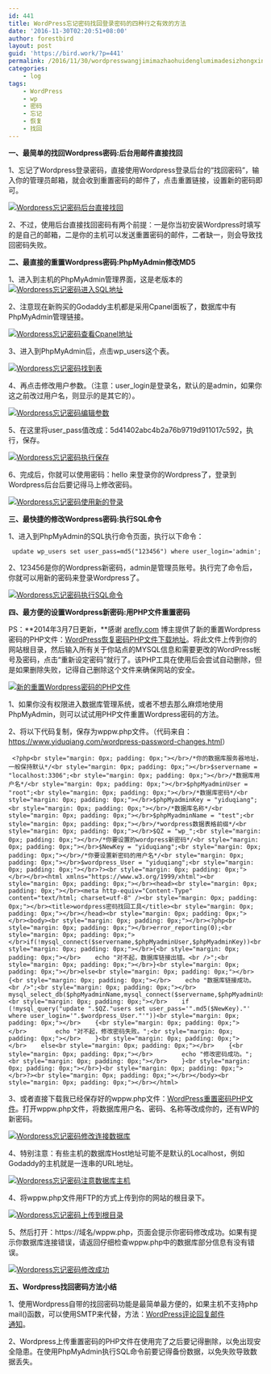 ```yaml
---
id: 441
title: WordPress忘记密码找回登录密码的四种行之有效的方法
date: '2016-11-30T02:20:51+08:00'
author: forestbird
layout: post
guid: 'https://bird.work/?p=441'
permalink: /2016/11/30/wordpresswangjimimazhaohuidenglumimadesizhongxingzhiyouxiaodefangfa-2/
categories:
    - log
tags:
    - WordPress
    - wp
    - 密码
    - 忘记
    - 恢复
    - 找回
---
```


**一、最简单的找回Wordpress密码:后台用邮件直接找回**

1、忘记了Wordpress登录密码，直接使用Wordpress登录后台的“找回密码”，输入你的管理员邮箱，就会收到重置密码的邮件了，点击重置链接，设置新的密码即可。

[![Wordpress忘记密码后台直接找回](http://www.zhaoweifeng.cn/blog/upload/201611291022352856.gif)](http://www.zhaoweifeng.cn/blog/upload/201611291022352856.gif)

2、不过，使用后台直接找回密码有两个前提：一是你当初安装Wordpress时填写的是自己的邮箱，二是你的主机可以发送重置密码的邮件，二者缺一，则会导致找回密码失败。

<a name="toc-2" style="margin: 0px; padding: 0px; color: rgb(37, 131, 173); outline: none;"></a>**二、最直接的重置Wordpress密码:PhpMyAdmin修改MD5**

1、进入到主机的PhpMyAdmin管理界面，这是老版本的[![Wordpress忘记密码进入SQL地址](http://www.zhaoweifeng.cn/blog/upload/201611291022421777.gif)](http://www.zhaoweifeng.cn/blog/upload/201611291022391367.gif)

2、注意现在新购买的Godaddy主机都是采用Cpanel面板了，数据库中有PhpMyAdmin管理链接。

[![Wordpress忘记密码查看Cpanel地址](http://www.zhaoweifeng.cn/blog/upload/201611291022427257.gif)](http://www.zhaoweifeng.cn/blog/upload/201611291022427257.gif)

3、进入到PhpMyAdmin后，点击wp\_users这个表。

[![Wordpress忘记密码找到表](http://www.zhaoweifeng.cn/blog/upload/201611291022421784.gif)](http://www.zhaoweifeng.cn/blog/upload/201611291022421784.gif)

4、再点击修改用户参数。（注意：user\_login是登录名，默认的是admin，如果你这之前改过用户名，则显示的是其它的）。

[![Wordpress忘记密码编辑参数](http://www.zhaoweifeng.cn/blog/upload/201611291022424616.gif)](http://www.zhaoweifeng.cn/blog/upload/201611291022424616.gif)

5、在这里将user\_pass值改成：5d41402abc4b2a76b9719d911017c592，执行，保存。

[![Wordpress忘记密码执行保存](http://www.zhaoweifeng.cn/blog/upload/201611291022421708.gif)](http://www.zhaoweifeng.cn/blog/upload/201611291022421708.gif)

6、完成后，你就可以使用密码：hello 来登录你的Wordpress了，登录到Wordpress后台后要记得马上修改密码。

[![Wordpress忘记密码使用新的登录](http://www.zhaoweifeng.cn/blog/upload/201611291022425543.gif)](http://www.zhaoweifeng.cn/blog/upload/201611291022425543.gif)

<a name="toc-3" style="margin: 0px; padding: 0px; color: rgb(37, 131, 173); outline: none;"></a>**三、最快捷的修改Wordpress密码:执行SQL命令**

1、进入到PhpMyAdmin的SQL执行命令页面，执行以下命令：

```
 update wp_users set user_pass=md5("123456") where user_login='admin'; 
```

2、123456是你的Wordpress新密码，admin是管理员账号。执行完了命令后，你就可以用新的密码来登录Wordpress了。

[![Wordpress忘记密码执行SQL命令](http://www.zhaoweifeng.cn/blog/upload/201611291022425754.gif)](http://www.zhaoweifeng.cn/blog/upload/201611291022425754.gif)

<a name="toc-4" style="margin: 0px; padding: 0px; color: rgb(37, 131, 173); outline: none;"></a>**四、最方便的设置Wordpress新密码:用PHP文件重置密码**

PS：**2014年3月7日更新，**感谢 [arefly.com](https://www.arefly.com/change-wordpress-password-php/) 博主提供了新的重置Wordpress密码的PHP文件：[WordPress恢复密码PHP文件下载地址](https://www.freehao123.com/dl-wordpress-password-php/)。将此文件上传到你的网站根目录，然后输入所有关于你站点的MYSQL信息和需要更改的WordPress帐号及密码，点击“重新设定密码”就行了。该PHP工具在使用后会尝试自动删除，但是如果删除失败，记得自己删除这个文件来确保网站的安全。

[![新的重置Wordpress密码的PHP文件](http://www.zhaoweifeng.cn/blog/upload/201611291022433715.gif)](http://www.zhaoweifeng.cn/blog/upload/201611291022433715.gif)

1、如果你没有权限进入数据库管理系统，或者不想去那么麻烦地使用PhpMyAdmin，则可以试试用PHP文件重置Wordpress密码的方法。

2、将以下代码复制，保存为wppw.php文件。（代码来自：<https://www.yiduqiang.com/wordpress-password-changes.html>）

```
 <?php<br style="margin: 0px; padding: 0px;"></br>/*你的数据库服务器地址，一般保持默认*/<br style="margin: 0px; padding: 0px;"></br>$servername = "localhost:3306";<br style="margin: 0px; padding: 0px;"></br>/*数据库用户名*/<br style="margin: 0px; padding: 0px;"></br>$phpMyadminUser = "root";<br style="margin: 0px; padding: 0px;"></br>/*数据库密码*/<br style="margin: 0px; padding: 0px;"></br>$phpMyadminKey = "yiduqiang";<br style="margin: 0px; padding: 0px;"></br>/*数据库名称*/<br style="margin: 0px; padding: 0px;"></br>$phpMyadminName = "test";<br style="margin: 0px; padding: 0px;"></br>/*wordpress数据表格前缀*/<br style="margin: 0px; padding: 0px;"></br>$QZ = "wp_";<br style="margin: 0px; padding: 0px;"></br>/*你要设置的wordpress新密码*/<br style="margin: 0px; padding: 0px;"></br>$NewKey = "yiduqiang";<br style="margin: 0px; padding: 0px;"></br>/*你要设置新密码的用户名*/<br style="margin: 0px; padding: 0px;"></br>$wordpress_User = "yiduqiang";<br style="margin: 0px; padding: 0px;"></br>?><br style="margin: 0px; padding: 0px;"></br></br><html xmlns="https://www.w3.org/1999/xhtml"><br style="margin: 0px; padding: 0px;"></br><head><br style="margin: 0px; padding: 0px;"></br><meta http-equiv="Content-Type" content="text/html; charset=utf-8" /><br style="margin: 0px; padding: 0px;"></br><title>wordpress密码找回工具</title><br style="margin: 0px; padding: 0px;"></br></head><br style="margin: 0px; padding: 0px;"></br><body><br style="margin: 0px; padding: 0px;"></br><?php<br style="margin: 0px; padding: 0px;"></br>error_reporting(0);<br style="margin: 0px; padding: 0px;"></br>if(!mysql_connect($servername,$phpMyadminUser,$phpMyadminKey))<br style="margin: 0px; padding: 0px;"></br>{<br style="margin: 0px; padding: 0px;"></br>    echo "对不起，数据库链接出错。<br />";<br style="margin: 0px; padding: 0px;"></br>}<br style="margin: 0px; padding: 0px;"></br>else<br style="margin: 0px; padding: 0px;"></br>{<br style="margin: 0px; padding: 0px;"></br>    echo "数据库链接成功。<br />";<br style="margin: 0px; padding: 0px;"></br>    mysql_select_db($phpMyadminName,mysql_connect($servername,$phpMyadminUser,$phpMyadminKey));<br style="margin: 0px; padding: 0px;"></br>    if (!mysql_query("update ".$QZ."users set user_pass='".md5($NewKey)."' where user_login='".$wordpress_User."'"))<br style="margin: 0px; padding: 0px;"></br>    {<br style="margin: 0px; padding: 0px;"></br>        echo "对不起，修改密码失败。";<br style="margin: 0px; padding: 0px;"></br>    }<br style="margin: 0px; padding: 0px;"></br>    else<br style="margin: 0px; padding: 0px;"></br>    {<br style="margin: 0px; padding: 0px;"></br>        echo "修改密码成功。";<br style="margin: 0px; padding: 0px;"></br>    }<br style="margin: 0px; padding: 0px;"></br>}<br style="margin: 0px; padding: 0px;"></br>?><br style="margin: 0px; padding: 0px;"></br></body><br style="margin: 0px; padding: 0px;"></br></html> 
```

3、或者直接下载我已经保存好的wppw.php文件：[WordPress重置密码PHP文件](https://www.freehao123.com/dl-wordpress-php/)。打开wppw.php文件，将数据库用户名、密码、名称等改成你的，还有WP的新密码。

[![Wordpress忘记密码修改连接数据库](http://www.zhaoweifeng.cn/blog/upload/201611291022446206.gif)](http://www.zhaoweifeng.cn/blog/upload/201611291022446206.gif)

4、特别注意：有些主机的数据库Host地址可能不是默认的Localhost，例如Godaddy的主机就是一连串的URL地址。

[![Wordpress忘记密码注意数据库主机](http://www.zhaoweifeng.cn/blog/upload/201611291022450481.gif)](http://www.zhaoweifeng.cn/blog/upload/201611291022450481.gif)

4、将wppw.php文件用FTP的方式上传到你的网站的根目录下。

[![Wordpress忘记密码上传到根目录](http://www.zhaoweifeng.cn/blog/upload/201611291022455136.gif)](http://www.zhaoweifeng.cn/blog/upload/201611291022455136.gif)

5、然后打开：https://域名/wppw.php，页面会提示你密码修改成功。如果有提示你数据库连接错误，请返回仔细检查wppw.php中的数据库部分信息有没有错误。

[![Wordpress忘记密码修改成功](http://www.zhaoweifeng.cn/blog/upload/201611291022475722.gif)](http://www.zhaoweifeng.cn/blog/upload/201611291022475722.gif)

<a name="toc-5" style="margin: 0px; padding: 0px; color: rgb(37, 131, 173); outline: none;"></a>**五、Wordpress找回密码方法小结**

1、使用Wordpress自带的找回密码功能是最简单最方便的，如果主机不支持php mail()函数，可以使用SMTP来代替，方法：[WordPress评论回复邮件  
通知](https://www.freehao123.com/wordpress-pinglun-huifu/)。

2、Wordpress上传重置密码的PHP文件在使用完了之后要记得删除，以免出现安全隐患。在使用PhpMyAdmin执行SQL命令前要记得备份数据，以免失败导致数据丢失。

</body></html>